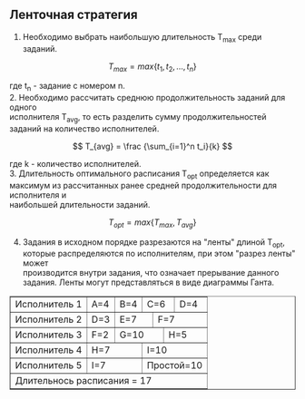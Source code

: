 ## Ленточная стратегия    
1. Необходимо выбрать наибольшую длительность T<sub>max</sub> среди заданий.    

$$  
T_{max} = max\{t_1, t_2, ..., t_n\}  
$$  

где t<sub>n</sub> - задание с номером n.  
2. Необходимо рассчитать среднюю продолжительность заданий для одного     
исполнителя T<sub>avg</sub>, то есть разделить сумму продолжительностей   
заданий на количество исполнителей.    

$$  
T_{avg} = \frac {\sum_{i=1}^n  t_i}{k}  
$$  

где k - количество исполнителей.  
3. Длительность оптимального расписания T<sub>opt</sub> определяется как   
максимум из рассчитанных ранее средней продолжительности для исполнителя и   
наибольшей длительности заданий.  

$$  
T_{opt} = max\{T_{max} , T_{avg}\}  
$$  

4. Задания в исходном порядке разрезаются на "ленты" длиной T<sub>opt</sub>,   
которые распределяются по исполнителям, при этом "разрез ленты" может   
производится внутри задания, что означает прерывание данного задания. Ленты 
могут представляться в виде диаграммы Ганта.

<table border="1px solid black">
	<tr>
		<td>Исполнитель 1</td>
		<td colspan=3>A=4</td>
		<td colspan=4>B=4</td>
		<td colspan=6>C=6</td>
		<td colspan=4>D=4</td>
	</tr>
	<tr>
		<td>Исполнитель 2</td>
		<td colspan=3>D=3</td>
		<td colspan=7>E=7</td>
		<td colspan=7>F=7</td>
	</tr>
	<tr>
		<td>Исполнитель 3</td>
		<td colspan=2>F=2</td>
		<td colspan=10>G=10</td>
		<td colspan=5>H=5</td>
	</tr>
	<tr>
		<td>Исполнитель 4</td>
		<td colspan=7>H=7</td>
		<td colspan=10>I=10</td>
	</tr>
	<tr>
		<td>Исполнитель 5</td>
		<td colspan=7>I=7</td>
		<td colspan=10>Простой=10</td>
	</tr>
	<tr>
		<td colspan=18>Длительнось расписания = 17</td>
	</tr>
</table>
